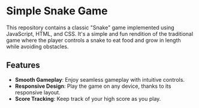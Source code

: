 # Simple Snake Game

This repository contains a classic "Snake" game implemented using JavaScript, HTML, and CSS. It's a simple and fun rendition of the traditional game where the player controls a snake to eat food and grow in length while avoiding obstacles.

## Features

- **Smooth Gameplay**: Enjoy seamless gameplay with intuitive controls.
- **Responsive Design**: Play the game on any device, thanks to its responsive layout.
- **Score Tracking**: Keep track of your high score as you play.

